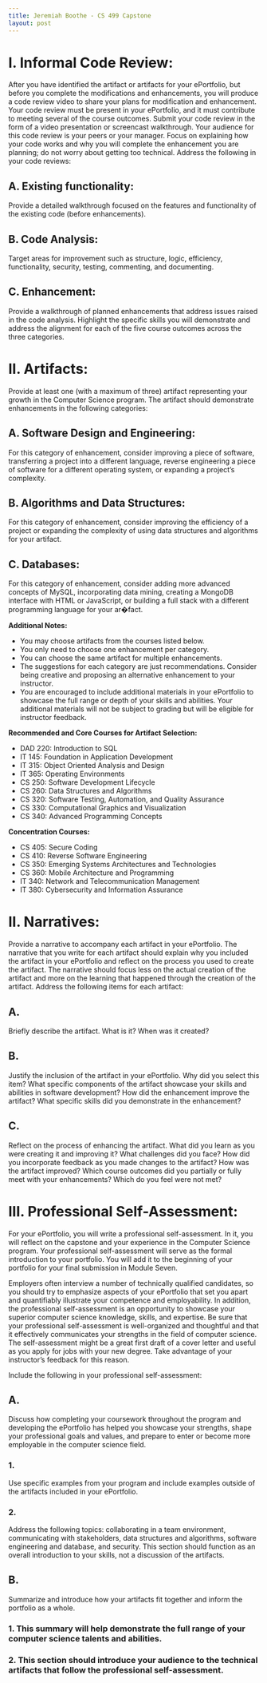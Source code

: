 ```yaml
---
title: Jeremiah Boothe - CS 499 Capstone
layout: post
---
```

# I. Informal Code Review:

After you have identified the artifact or artifacts for your ePortfolio, but before you complete the modifications and enhancements, you will produce a code
review video to share your plans for modification and enhancement. Your code review must be present in your ePortfolio, and it must contribute to meeting several of the course
outcomes. Submit your code review in the form of a video presentation or screencast walkthrough. Your audience for this code review is your peers or your manager. Focus on
explaining how your code works and why you will complete the enhancement you are planning; do not worry about getting too technical. Address the following in your code reviews:

## A. Existing functionality:

Provide a detailed walkthrough focused on the features and functionality of the existing code (before enhancements).

## B. Code Analysis:

Target areas for improvement such as structure, logic, efficiency, functionality, security, testing, commenting, and documenting.

## C. Enhancement: 

Provide a walkthrough of planned enhancements that address issues raised in the code analysis. Highlight the specific skills you will demonstrate and address the alignment for each of the five course outcomes across the three categories.

# II. Artifacts: 

Provide at least one (with a maximum of three) artifact representing your growth in the Computer Science program. The artifact should demonstrate enhancements in the following categories:

## A. Software Design and Engineering: 

For this category of enhancement, consider improving a piece of software, transferring a project into a different language, reverse engineering a piece of software for a different operating system, or expanding a project’s complexity.

## B. Algorithms and Data Structures: 

For this category of enhancement, consider improving the efficiency of a project or expanding the complexity of using data structures and algorithms for your artifact.

## C. Databases: 

For this category of enhancement, consider adding more advanced concepts of MySQL, incorporating data mining, creating a MongoDB interface with HTML or
JavaScript, or building a full stack with a different programming language for your ar�fact.

**Additional Notes:**

- You may choose artifacts from the courses listed below.
- You only need to choose one enhancement per category.
- You can choose the same artifact for multiple enhancements.
- The suggestions for each category are just recommendations. Consider being creative and proposing an alternative enhancement to your instructor.
- You are encouraged to include additional materials in your ePortfolio to showcase the full range or depth of your skills and abilities. Your additional materials will not be subject to grading but will be eligible for instructor feedback.

**Recommended and Core Courses for Artifact Selection:**

- DAD 220: Introduction to SQL
- IT 145: Foundation in Application Development
- IT 315: Object Oriented Analysis and Design
- IT 365: Operating Environments
- CS 250: Software Development Lifecycle
- CS 260: Data Structures and Algorithms
- CS 320: Software Testing, Automation, and Quality Assurance
- CS 330: Computational Graphics and Visualization
- CS 340: Advanced Programming Concepts

**Concentration Courses:**

- CS 405: Secure Coding
- CS 410: Reverse Software Engineering
- CS 350: Emerging Systems Architectures and Technologies
- CS 360: Mobile Architecture and Programming
- IT 340: Network and Telecommunication Management
- IT 380: Cybersecurity and Information Assurance

# II. Narratives:

Provide a narrative to accompany each artifact in your ePortfolio. The narrative that you write for each artifact should explain why you included the artifact in your
ePortfolio and reflect on the process you used to create the artifact. The narrative should focus less on the actual creation of the artifact and more on the learning that happened
through the creation of the artifact. Address the following items for each artifact:

## A.

Briefly describe the artifact. What is it? When was it created?

## B. 

Justify the inclusion of the artifact in your ePortfolio. Why did you select this item? What specific components of the artifact showcase your skills and abilities in software
development? How did the enhancement improve the artifact? What specific skills did you demonstrate in the enhancement?

## C. 

Reflect on the process of enhancing the artifact. What did you learn as you were creating it and improving it? What challenges did you face? How did you incorporate feedback as
you made changes to the artifact? How was the artifact improved? Which course outcomes did you partially or fully meet with your enhancements? Which do you feel were not
met?

# III. Professional Self-Assessment:

For your ePortfolio, you will write a professional self-assessment. In it, you will reflect on the capstone and your experience in the Computer Science program. Your professional self-assessment will serve as the formal introduction to your portfolio. You will add it to the beginning of your portfolio for your final submission in Module Seven.

Employers often interview a number of technically qualified candidates, so you should try to emphasize aspects of your ePortfolio that set you apart and quantifiably illustrate your competence and employability. In addition, the professional self-assessment is an opportunity to showcase your superior computer science knowledge, skills, and expertise. Be sure that your professional self-assessment is well-organized and thoughtful and that it effectively communicates your strengths in the field of computer science. The self-assessment might be a great first draft of a cover letter and useful as you apply for jobs with your new degree. Take advantage of your instructor’s feedback for this reason.

Include the following in your professional self-assessment:

## A. 

Discuss how completing your coursework throughout the program and developing the ePortfolio has helped you showcase your strengths, shape your professional goals and values, and prepare to enter or become more employable in the computer science field.

### 1. 

Use specific examples from your program and include examples outside of the artifacts included in your ePortfolio.

### 2. 

Address the following topics: collaborating in a team environment, communicating with stakeholders, data structures and algorithms, software engineering and database, and security. This section should function as an overall introduction to your skills, not a discussion of the artifacts.

## B. 

Summarize and introduce how your artifacts fit together and inform the portfolio as a whole.

### 1. This summary will help demonstrate the full range of your computer science talents and abilities.

### 2. This section should introduce your audience to the technical artifacts that follow the professional self-assessment.
